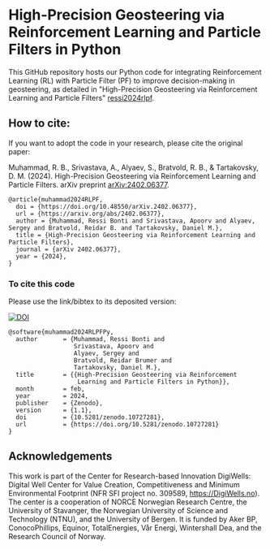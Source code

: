 # High-Precision Geosteering via Reinforcement Learning and Particle Filters in Python

 This GitHub repository hosts our Python code for integrating Reinforcement Learning (RL) with Particle Filter (PF) to improve decision-making in geosteering, as detailed in "High-Precision Geosteering via Reinforcement Learning and Particle Filters" [ressi2024rlpf](https://arxiv.org/abs/2402.06377).

## How to cite:

If you want to adopt the code in your research, please cite the original paper:

Muhammad, R. B., Srivastava, A., Alyaev, S., Bratvold, R. B., & Tartakovsky, D. M. (2024). High-Precision Geosteering via Reinforcement Learning and Particle Filters. arXiv preprint [arXiv:2402.06377](https://arxiv.org/abs/2402.06377). 

```
@article{muhammad2024RLPF,
  doi = {https://doi.org/10.48550/arXiv.2402.06377},
  url = {https://arxiv.org/abs/2402.06377},
  author = {Muhammad, Ressi Bonti and Srivastava, Apoorv and Alyaev, Sergey and Bratvold, Reidar B. and Tartakovsky, Daniel M.},
  title = {High-Precision Geosteering via Reinforcement Learning and Particle Filters},
  journal = {arXiv 2402.06377},
  year = {2024},
}
```

### To cite this code

Please use the link/bibtex to its deposited version:

<a href="https://doi.org/10.5281/zenodo.10727281"><img src="https://zenodo.org/badge/DOI/10.5281/zenodo.10727281.svg" alt="DOI"></a>

```
@software{muhammad2024RLPFPy,
  author       = {Muhammad, Ressi Bonti and
                  Srivastava, Apoorv and
                  Alyaev, Sergey and
                  Bratvold, Reidar Brumer and
                  Tartakovsky, Daniel M.},
  title        = {{High-Precision Geosteering via Reinforcement 
                   Learning and Particle Filters in Python}},
  month        = feb,
  year         = 2024,
  publisher    = {Zenodo},
  version      = {1.1},
  doi          = {10.5281/zenodo.10727281},
  url          = {https://doi.org/10.5281/zenodo.10727281}
}
```

## Acknowledgements

This work is part of the Center for Research-based Innovation DigiWells: Digital Well Center for Value Creation, Competitiveness and Minimum Environmental Footprint (NFR SFI project no. 309589, https://DigiWells.no). The center is a cooperation of NORCE Norwegian Research Centre, the University of Stavanger, the Norwegian University of Science and Technology (NTNU), and the University of Bergen. It is funded by Aker BP, ConocoPhillips, Equinor, TotalEnergies, Vår Energi, Wintershall Dea, and the Research Council of Norway.